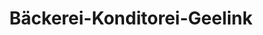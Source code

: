 ---
title: "Bäckerei-Konditorei-Geelink"
url: /vreden/baeckerei-konditorei-geelink/
shop: Bäckerei
---